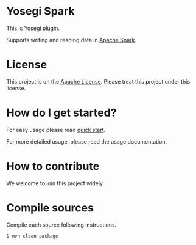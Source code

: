<!---
  Licensed under the Apache License, Version 2.0 (the "License");
  you may not use this file except in compliance with the License.
  You may obtain a copy of the License at

   http://www.apache.org/licenses/LICENSE-2.0

  Unless required by applicable law or agreed to in writing, software
  distributed under the License is distributed on an "AS IS" BASIS,
  WITHOUT WARRANTIES OR CONDITIONS OF ANY KIND, either express or implied.
  See the License for the specific language governing permissions and
  limitations under the License. See accompanying LICENSE file.
-->

# Yosegi Spark
This is [Yosegi](https://github.com/yahoojapan/yosegi) plugin.

Supports writing and reading data in [Apache Spark](https://spark.apache.org/).

# License
This project is on the [Apache License](https://www.apache.org/licenses/LICENSE-2.0).
Please treat this project under this license.

# How do I get started?

For easy usage please read [quick start](docs/quickstart.md).

For more detailed usage, please read the usage documentation.

# How to contribute
We welcome to join this project widely.

# Compile sources

Compile each source following instructions.

    $ mvn clean package
